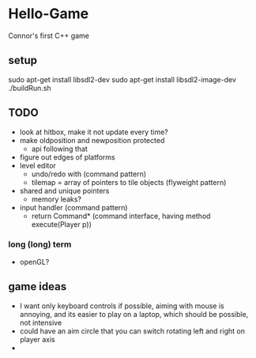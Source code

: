 # Hello-Game
  Connor's first C++ game

## setup
  sudo apt-get install libsdl2-dev
  sudo apt-get install libsdl2-image-dev
  ./buildRun.sh

## TODO
* look at hitbox, make it not update every time?
* make oldposition and newposition protected
  * api following that
* figure out edges of platforms
* level editor
  * undo/redo with (command pattern)
  * tilemap = array of pointers to tile objects (flyweight pattern)
* shared and unique pointers
  * memory leaks?
* input handler (command pattern)
  * return Command* (command interface, having method execute(Player p))

### long (long) term
* openGL?

## game ideas
* I want only keyboard controls if possible, aiming with mouse is annoying, and its easier to play on a laptop, which should be possible, not intensive
* could have an aim circle that you can switch rotating left and right on player axis
*  